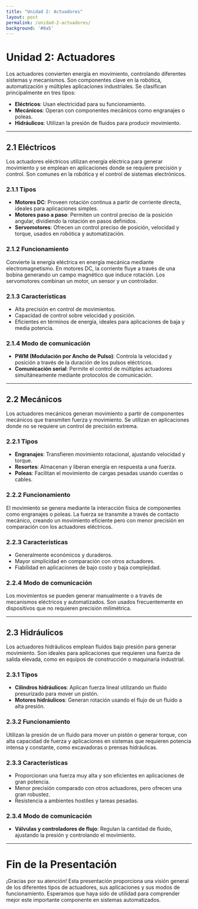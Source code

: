 ```yaml
---
title: "Unidad 2: Actuadores"
layout: post
permalink: /unidad-2-actuadores/
background: '#0a5'
---
```


# Unidad 2: Actuadores
Los actuadores convierten energía en movimiento, controlando diferentes sistemas y mecanismos. Son componentes clave en la robótica, automatización y múltiples aplicaciones industriales. Se clasifican principalmente en tres tipos:

- **Eléctricos**: Usan electricidad para su funcionamiento.
- **Mecánicos**: Operan con componentes mecánicos como engranajes o poleas.
- **Hidráulicos**: Utilizan la presión de fluidos para producir movimiento.

---

## 2.1 Eléctricos
Los actuadores eléctricos utilizan energía eléctrica para generar movimiento y se emplean en aplicaciones donde se requiere precisión y control. Son comunes en la robótica y el control de sistemas electrónicos.

### 2.1.1 Tipos
- **Motores DC**: Proveen rotación continua a partir de corriente directa, ideales para aplicaciones simples.
- **Motores paso a paso**: Permiten un control preciso de la posición angular, dividiendo la rotación en pasos definidos.
- **Servomotores**: Ofrecen un control preciso de posición, velocidad y torque, usados en robótica y automatización.

### 2.1.2 Funcionamiento
Convierte la energía eléctrica en energía mecánica mediante electromagnetismo. En motores DC, la corriente fluye a través de una bobina generando un campo magnético que induce rotación. Los servomotores combinan un motor, un sensor y un controlador.

### 2.1.3 Características
- Alta precisión en control de movimientos.
- Capacidad de control sobre velocidad y posición.
- Eficientes en términos de energía, ideales para aplicaciones de baja y media potencia.

### 2.1.4 Modo de comunicación
- **PWM (Modulación por Ancho de Pulso)**: Controla la velocidad y posición a través de la duración de los pulsos eléctricos.
- **Comunicación serial**: Permite el control de múltiples actuadores simultáneamente mediante protocolos de comunicación.

---

## 2.2 Mecánicos
Los actuadores mecánicos generan movimiento a partir de componentes mecánicos que transmiten fuerza y movimiento. Se utilizan en aplicaciones donde no se requiere un control de precisión extrema.

### 2.2.1 Tipos
- **Engranajes**: Transfieren movimiento rotacional, ajustando velocidad y torque.
- **Resortes**: Almacenan y liberan energía en respuesta a una fuerza.
- **Poleas**: Facilitan el movimiento de cargas pesadas usando cuerdas o cables.

### 2.2.2 Funcionamiento
El movimiento se genera mediante la interacción física de componentes como engranajes o poleas. La fuerza se transmite a través de contacto mecánico, creando un movimiento eficiente pero con menor precisión en comparación con los actuadores eléctricos.

### 2.2.3 Características
- Generalmente económicos y duraderos.
- Mayor simplicidad en comparación con otros actuadores.
- Fiabilidad en aplicaciones de bajo costo y baja complejidad.

### 2.2.4 Modo de comunicación
Los movimientos se pueden generar manualmente o a través de mecanismos eléctricos y automatizados. Son usados frecuentemente en dispositivos que no requieren precisión milimétrica.

---

## 2.3 Hidráulicos
Los actuadores hidráulicos emplean fluidos bajo presión para generar movimiento. Son ideales para aplicaciones que requieren una fuerza de salida elevada, como en equipos de construcción o maquinaria industrial.

### 2.3.1 Tipos
- **Cilindros hidráulicos**: Aplican fuerza lineal utilizando un fluido presurizado para mover un pistón.
- **Motores hidráulicos**: Generan rotación usando el flujo de un fluido a alta presión.

### 2.3.2 Funcionamiento
Utilizan la presión de un fluido para mover un pistón o generar torque, con alta capacidad de fuerza y aplicaciones en sistemas que requieren potencia intensa y constante, como excavadoras o prensas hidráulicas.

### 2.3.3 Características
- Proporcionan una fuerza muy alta y son eficientes en aplicaciones de gran potencia.
- Menor precisión comparado con otros actuadores, pero ofrecen una gran robustez.
- Resistencia a ambientes hostiles y tareas pesadas.

### 2.3.4 Modo de comunicación
- **Válvulas y controladores de flujo**: Regulan la cantidad de fluido, ajustando la presión y controlando el movimiento.

---

# Fin de la Presentación
¡Gracias por su atención! Esta presentación proporciona una visión general de los diferentes tipos de actuadores, sus aplicaciones y sus modos de funcionamiento. Esperamos que haya sido de utilidad para comprender mejor este importante componente en sistemas automatizados.
